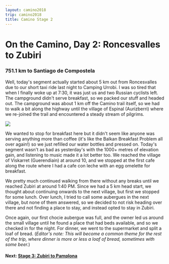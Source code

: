 ```yaml
---
layout: camino2018
trip: camino2018
title: Camino Stage 2
---
```


# On the Camino, Day 2: Roncesvalles to Zubiri
### 751.1 km to Santiago de Compostela

Well, today's segment actually started about 5 km out from Roncesvalles due to our short taxi ride last night to Camping Urrobi. I was so tired that when I finally woke up at 7:30, it was just us and two Russian cyclists left. The campground didn't serve breakfast, so we packed our stuff and headed out. The campground was about 1 km off the Camino trail itself, so we had to walk a bit along the highway until the village of Espinal (Aurizberri) where we re-joined the trail and encountered a steady stream of pilgrims.

<img src="{{ site.baseurl }}/assets/images/spain2018/espinal.jpg">

We wanted to stop for breakfast here but it didn't seem like anyone was serving anything more than coffee (it's like the Balkan Breakfast Problem all over again!) so we just refilled our water bottles and pressed on. Today's segment wasn't as bad as yesterday's with the 1000+ metres of elevation gain, and listening to music made it a lot better too. We reached the village of Viskarret (Guerendiain) at around 10, and we stopped at the first cafe along the route where I had a cafe con leche with an egg omelette for breakfast.

We pretty much continued walking from there without any breaks until we reached Zubiri at around 1:40 PM. Since we had a 5 km head start, we thought about continuing onwards to the next village, but first we stopped for some lunch. Over lunch, I tried to call some aubergues in the next village, but none of them answered, so we decided to not risk heading over there and not finding a place to stay, and instead opted to stay in Zubiri.

Once again, our first chocie aubergue was full, and the owner led us around the small village until he found a place that had beds available, and so we checked in for the night. For dinner, we went to the supermarket and split a loaf of bread. (*Editor's note: This will become a common theme for the rest of the trip, where dinner is more or less a loaf of bread, sometimes with some beer.*)

#### Next: [Stage 3: Zubiri to Pamplona](/2018/09/05/camino3.html)